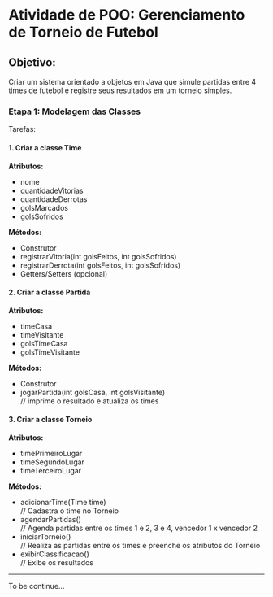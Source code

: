 # Atividade de POO: Gerenciamento de Torneio de Futebol

## Objetivo:
Criar um sistema orientado a objetos em Java que simule partidas entre 4 times de futebol e registre seus resultados em um torneio simples.

### Etapa 1: Modelagem das Classes
Tarefas:

#### 1. Criar a classe Time

**Atributos:**
- nome
- quantidadeVitorias
- quantidadeDerrotas
- golsMarcados
- golsSofridos

**Métodos:**
- Construtor
- registrarVitoria(int golsFeitos, int golsSofridos)
- registrarDerrota(int golsFeitos, int golsSofridos)
- Getters/Setters (opcional)

#### 2. Criar a classe Partida

**Atributos:**
- timeCasa
- timeVisitante
- golsTimeCasa
- golsTimeVisitante

**Métodos:**
- Construtor
- jogarPartida(int golsCasa, int golsVisitante)  
    // imprime o resultado e atualiza os times

#### 3. Criar a classe Torneio

**Atributos:**
- timePrimeiroLugar
- timeSegundoLugar
- timeTerceiroLugar

**Métodos:**
- adicionarTime(Time time)  
    // Cadastra o time no Torneio
- agendarPartidas()  
    // Agenda partidas entre os times 1 e 2, 3 e 4, vencedor 1 x vencedor 2
- iniciarTorneio()  
    // Realiza as partidas entre os times e preenche os atributos do Torneio
- exibirClassificacao()  
    // Exibe os resultados

---
To be continue...